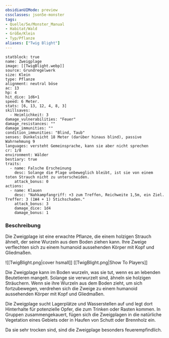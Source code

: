 ```yaml
---
obsidianUIMode: preview
cssclasses: json5e-monster
tags:
- Quelle/5e/Monster_Manual
- Habitat/Wald
- Größe/Klein
- Typ/Pflanze
aliases: ["Twig Blight"]
---
```

```statblock
statblock: true
name: Zweigplage
image: [[TwigBlight.webp]]
source: Grundregelwerk
size: Klein
type: Pflanze
alignment: neutral böse
ac: 13
hp: 4
hit_dice: 1d6+1
speed: 6 Meter.
stats: [6, 13, 12, 4, 8, 3]
skillsaves:
  - Heimlichkeit: 3
damage_vulnerabilities: "Feuer"
damage_resistances: ""
damage_immunities: ""
condition_immunities: "Blind, Taub"
senses: Dunkelsicht 18 Meter (darüber hinaus blind), passive Wahrnehmung 9
languages: versteht Gemeinsprache, kann sie aber nicht sprechen
cr: 1/8
environment: Wälder
bestiary: true
traits:
  - name: Falsche Erscheinung
    desc: Solange die Plage unbeweglich bleibt, ist sie von einem toten Strauch nicht zu unterscheiden.
    attack_bonus: 0
actions:
  - name: Klauen
    desc: "Nahkampfangriff: +3 zum Treffen, Reichweite 1,5m, ein Ziel. Treffer: 3 (1W4 + 1) Stichschaden."
    attack_bonus: 3
    damage_dice: 1d4
    damage_bonus: 1
```

### Beschreibung

Die Zweigplage ist eine erwachte Pflanze, die einem holzigen Strauch ähnelt, der seine Wurzeln aus dem Boden ziehen kann. Ihre Zweige verflechten sich zu einem humanoid aussehenden Körper mit Kopf und Gliedmaßen.

![[TwigBlight.png|cover hsmall]]
[[TwigBlight.png|Show To Players]]

Die Zweigplage kann im Boden wurzeln, was sie tut, wenn es an lebenden Beutetieren mangelt. Solange sie verwurzelt sind, ähneln sie holzigen Sträuchern. Wenn sie ihre Wurzeln aus dem Boden zieht, um sich fortzubewegen, verdrehen sich die Zweige zu einem humanoid aussehenden Körper mit Kopf und Gliedmaßen.

Die Zweigplage sucht Lagerplätze und Wasserstellen auf und legt dort Hinterhalte für potenzielle Opfer, die zum Trinken oder Rasten kommen. In Gruppen zusammengekauert, fügen sich die Zweigplagen in die natürliche Vegetation eines Gebiets oder in Haufen von Schutt oder Brennholz ein.

Da sie sehr trocken sind, sind die Zweigplage besonders feuerempfindlich.
